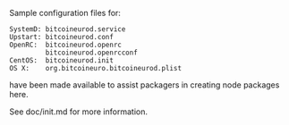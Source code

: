 Sample configuration files for:
```
SystemD: bitcoineurod.service
Upstart: bitcoineurod.conf
OpenRC:  bitcoineurod.openrc
         bitcoineurod.openrcconf
CentOS:  bitcoineurod.init
OS X:    org.bitcoineuro.bitcoineurod.plist
```
have been made available to assist packagers in creating node packages here.

See doc/init.md for more information.
